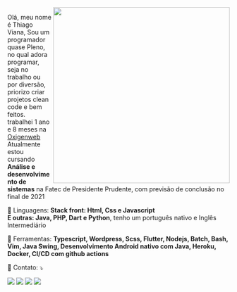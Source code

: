 <img src="https://raw.githubusercontent.com/MicaelliMedeiros/micaellimedeiros/master/image/computer-illustration.png" min-width="400px" max-width="400px" width="400px" align="right">

<p align="left"> 
  Olá, meu nome é Thiago Viana, Sou um programador quase Pleno, no qual adora programar, seja no trabalho ou por diversão, priorizo criar projetos clean code e bem feitos.<br>
  trabalhei 1 ano e 8 meses na <a href="https://www.oxigenweb.com.br/" target="_blank">Oxigenweb</a>
  Atualmente estou cursando <strong>Análise e desenvolvimento de sistemas</strong> na Fatec de Presidente Prudente, com previsão de conclusão no final de 2021
</p>

<p align="left">
  🦄 Linguagens: <strong>Stack front: Html, Css e Javascript<br>E outras: Java, PHP, Dart e Python</strong>, tenho um português nativo e Inglês Intermediário
</p>

<p align="left">
  💼 Ferramentas: <strong>Typescript, Wordpress, Scss, Flutter, Nodejs, Batch, Bash, Vim, Java Swing, Desenvolvimento Android nativo com Java, Heroku, Docker, CI/CD com github actions</strong>
</p>

<p align="left">
  💌 Contato: ⤵️
</p>

<p align="left">
  <a href="mailto:thide2001@gmail.com" alt="Gmail">
  <img src="https://img.shields.io/badge/-Gmail-FF0000?style=flat-square&labelColor=FF0000&logo=gmail&logoColor=white&link=thide2001@gmail.com" /></a>

  <a href="https://wa.me/5518996483321" alt="WhatsApp">
  <img src="https://img.shields.io/badge/-WhatsApp-25d366?style=flat-square&labelColor=25d366&logo=whatsapp&logoColor=white&link=API-DO-SEU-WHATSAPP"/></a>

  <a href="https://www.facebook.com/thide11/" alt="Facebook">
  <img src="https://img.shields.io/badge/-Facebook-3b5998?style=flat-square&labelColor=3b5998&logo=facebook&logoColor=white&link=LINK-DO-SEU-FACEBOOK"/></a>

  <a href="https://www.instagram.com/thide11/" alt="Instagram">
  <img src="https://img.shields.io/badge/-Instagram-DF0174?style=flat-square&labelColor=DF0174&logo=instagram&logoColor=white&link=LINK-DO-SEU-INSTAGRAM"/></a>
</p>  
